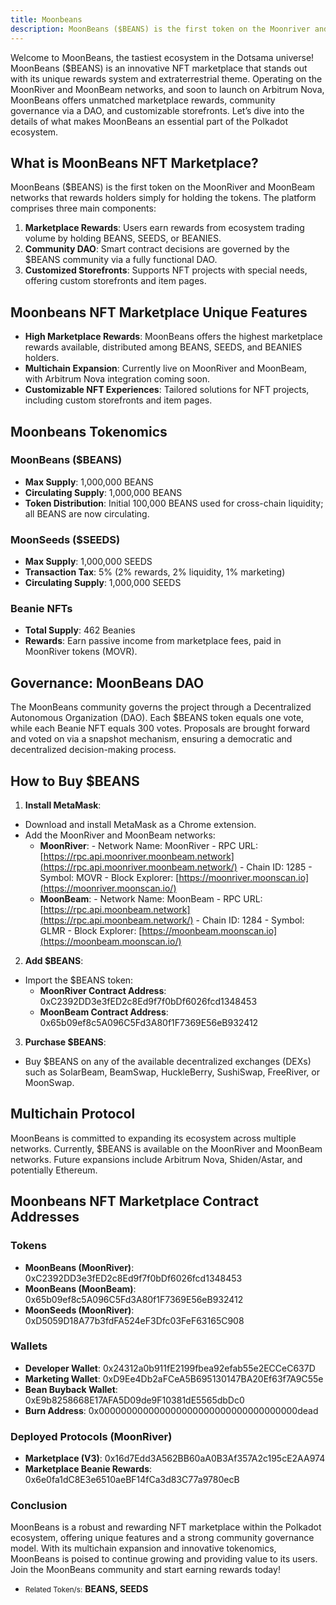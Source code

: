 ```yaml
---
title: Moonbeans
description: MoonBeans ($BEANS) is the first token on the Moonriver and Moonbeam networks that rewards holders simply for holding the tokens.
---
```


Welcome to MoonBeans, the tastiest ecosystem in the Dotsama universe! MoonBeans ($BEANS) is an innovative NFT marketplace that stands out with its unique rewards system and extraterrestrial theme. Operating on the MoonRiver and MoonBeam networks, and soon to launch on Arbitrum Nova, MoonBeans offers unmatched marketplace rewards, community governance via a DAO, and customizable storefronts. Let’s dive into the details of what makes MoonBeans an essential part of the Polkadot ecosystem.

## What is MoonBeans NFT Marketplace?

MoonBeans ($BEANS) is the first token on the MoonRiver and MoonBeam networks that rewards holders simply for holding the tokens. The platform comprises three main components:

1. **Marketplace Rewards**: Users earn rewards from ecosystem trading volume by holding BEANS, SEEDS, or BEANIES.
2. **Community DAO**: Smart contract decisions are governed by the $BEANS community via a fully functional DAO.
3. **Customized Storefronts**: Supports NFT projects with special needs, offering custom storefronts and item pages.

## Moonbeans NFT Marketplace Unique Features

- **High Marketplace Rewards**: MoonBeans offers the highest marketplace rewards available, distributed among BEANS, SEEDS, and BEANIES holders.
- **Multichain Expansion**: Currently live on MoonRiver and MoonBeam, with Arbitrum Nova integration coming soon.
- **Customizable NFT Experiences**: Tailored solutions for NFT projects, including custom storefronts and item pages.

## Moonbeans Tokenomics

### MoonBeans ($BEANS)

- **Max Supply**: 1,000,000 BEANS
- **Circulating Supply**: 1,000,000 BEANS
- **Token Distribution**: Initial 100,000 BEANS used for cross-chain liquidity; all BEANS are now circulating.

### MoonSeeds ($SEEDS)

- **Max Supply**: 1,000,000 SEEDS
- **Transaction Tax**: 5% (2% rewards, 2% liquidity, 1% marketing)
- **Circulating Supply**: 1,000,000 SEEDS

### Beanie NFTs

- **Total Supply**: 462 Beanies
- **Rewards**: Earn passive income from marketplace fees, paid in MoonRiver tokens (MOVR).

## Governance: MoonBeans DAO

The MoonBeans community governs the project through a Decentralized Autonomous Organization (DAO). Each $BEANS token equals one vote, while each Beanie NFT equals 300 votes. Proposals are brought forward and voted on via a snapshot mechanism, ensuring a democratic and decentralized decision-making process.

## How to Buy $BEANS

1. **Install MetaMask**: 
  - Download and install MetaMask as a Chrome extension.
  - Add the MoonRiver and MoonBeam networks: 
      - **MoonRiver**: 
            - Network Name: MoonRiver
            - RPC URL: [https://rpc.api.moonriver.moonbeam.network](https://rpc.api.moonriver.moonbeam.network/)
            - Chain ID: 1285
            - Symbol: MOVR
            - Block Explorer: [https://moonriver.moonscan.io](https://moonriver.moonscan.io/)
      - **MoonBeam**: 
            - Network Name: MoonBeam
            - RPC URL: [https://rpc.api.moonbeam.network](https://rpc.api.moonbeam.network/)
            - Chain ID: 1284
            - Symbol: GLMR
            - Block Explorer: [https://moonbeam.moonscan.io](https://moonbeam.moonscan.io/)
2. **Add $BEANS**: 
  - Import the $BEANS token: 
      - **MoonRiver Contract Address**: 0xC2392DD3e3fED2c8Ed9f7f0bDf6026fcd1348453
      - **MoonBeam Contract Address**: 0x65b09ef8c5A096C5Fd3A80f1F7369E56eB932412
3. **Purchase $BEANS**: 
  - Buy $BEANS on any of the available decentralized exchanges (DEXs) such as SolarBeam, BeamSwap, HuckleBerry, SushiSwap, FreeRiver, or MoonSwap.

Multichain Protocol
-------------------

MoonBeans is committed to expanding its ecosystem across multiple networks. Currently, $BEANS is available on the MoonRiver and MoonBeam networks. Future expansions include Arbitrum Nova, Shiden/Astar, and potentially Ethereum.

Moonbeans NFT Marketplace Contract Addresses
--------------------------------------------

### Tokens

- **MoonBeans (MoonRiver)**: 0xC2392DD3e3fED2c8Ed9f7f0bDf6026fcd1348453
- **MoonBeans (MoonBeam)**: 0x65b09ef8c5A096C5Fd3A80f1F7369E56eB932412
- **MoonSeeds (MoonRiver)**: 0xD5059D18A77b3fdFA524eF3Dfc03FeF63165C908

### Wallets

- **Developer Wallet**: 0x24312a0b911fE2199fbea92efab55e2ECCeC637D
- **Marketing Wallet**: 0xD9Ee4Db2aFCeA5B695130147BA20Ef63f7A9C55e
- **Bean Buyback Wallet**: 0xE9b8258668E17AFA5D09de9F10381dE5565dbDc0
- **Burn Address**: 0x000000000000000000000000000000000000dead

### Deployed Protocols (MoonRiver)

- **Marketplace (V3)**: 0x16d7Edd3A562BB60aA0B3Af357A2c195cE2AA974
- **Marketplace Beanie Rewards**: 0x6e0fa1dC8E3e6510aeBF14fCa3d83C77a9780ecB

### Conclusion

MoonBeans is a robust and rewarding NFT marketplace within the Polkadot ecosystem, offering unique features and a strong community governance model. With its multichain expansion and innovative tokenomics, MoonBeans is poised to continue growing and providing value to its users. Join the MoonBeans community and start earning rewards today!

- <small>Related Token/s:</small> **BEANS, SEEDS**
